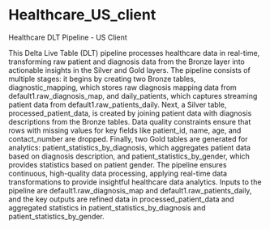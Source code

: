 # Healthcare_US_client
Healthcare DLT Pipeline - US Client


This Delta Live Table (DLT) pipeline processes healthcare data in real-time, transforming raw patient and diagnosis data from the Bronze layer into actionable insights in the Silver and Gold layers. The pipeline consists of multiple stages: it begins by creating two Bronze tables, diagnostic_mapping, which stores raw diagnosis mapping data from default1.raw_diagnosis_map, and daily_patients, which captures streaming patient data from default1.raw_patients_daily. Next, a Silver table, processed_patient_data, is created by joining patient data with diagnosis descriptions from the Bronze tables. Data quality constraints ensure that rows with missing values for key fields like patient_id, name, age, and contact_number are dropped. Finally, two Gold tables are generated for analytics: patient_statistics_by_diagnosis, which aggregates patient data based on diagnosis description, and patient_statistics_by_gender, which provides statistics based on patient gender. The pipeline ensures continuous, high-quality data processing, applying real-time data transformations to provide insightful healthcare data analytics. Inputs to the pipeline are default1.raw_diagnosis_map and default1.raw_patients_daily, and the key outputs are refined data in processed_patient_data and aggregated statistics in patient_statistics_by_diagnosis and patient_statistics_by_gender.
